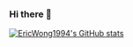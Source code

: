 ### Hi there 👋

<!--
**EricWong1994/EricWong1994** is a ✨ _special_ ✨ repository because its `README.md` (this file) appears on your GitHub profile.

Here are some ideas to get you started:

- 🔭 I’m currently working on ...
- 🌱 I’m currently learning ...
- 👯 I’m looking to collaborate on ...
- 🤔 I’m looking for help with ...
- 💬 Ask me about ...
- 📫 How to reach me: ...
- 😄 Pronouns: ...
- ⚡ Fun fact: ...
-->

[![EricWong1994's GitHub stats](https://github-readme-stats.vercel.app/api?username=EricWong1994)](https://github.com/anuraghazra/github-readme-stats)
